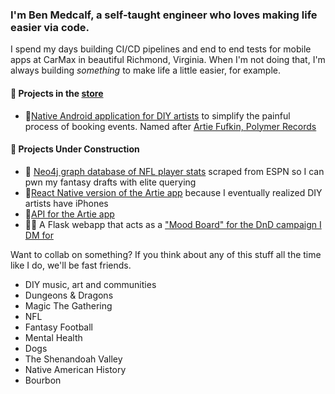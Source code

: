 ### I'm Ben Medcalf, a self-taught engineer who loves making life easier via code.

I spend my days building CI/CD pipelines and end to end tests for mobile apps at CarMax in beautiful Richmond, Virginia.
When I'm not doing that, I'm always building _something_ to make life a little easier, for example. 

####  📲 Projects in the [store](https://play.google.com/store/apps/details?id=com.bookyrself.bookyrself&hl=en_US)
- 🎸[Native Android application for DIY artists](https://github.com/manbradcalf/Artie-Android) to simplify the painful process of booking events. Named after [Artie Fufkin, Polymer Records ](https://www.youtube.com/watch?v=I0s2Tk-cbig)

####  🚧 Projects Under Construction 
- 🏈 [Neo4j graph database of NFL player stats](https://github.com/manbradcalf/nfl-player-stats-node) scraped from ESPN so I can pwn my fantasy drafts with elite querying
- 🎸[React Native version of the Artie app](https://github.com/manbradcalf/Artie-React-Native) because I eventually realized DIY artists have iPhones
- 🎸[API for the Artie app](https://github.com/manbradcalf/Artie-Express)
- 🧙‍♂️ A Flask webapp that acts as a ["Mood Board" for the DnD campaign I DM for](https://github.com/manbradcalf/DND-Mood-Board) 


Want to collab on something? If you think about any of this stuff all the time like I do, we'll be fast friends.
- DIY music, art and communities
- Dungeons & Dragons
- Magic The Gathering
- NFL
- Fantasy Football
- Mental Health
- Dogs
- The Shenandoah Valley
- Native American History
- Bourbon
